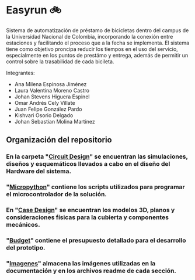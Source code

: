 # Easyrun :bike:

Sistema de automatización de préstamo de bicicletas dentro del campus de la Universidad Nacional de Colombia, incorporando la conexión entre estaciones y facilitando el proceso que a la fecha se implementa. El sistema tiene como objetivo proncipa reducir los tiempos en el uso del servicio, especialmente en los puntos de prestámo y entrega, además de permitir un control sobre la trasabilidad de cada bicileta.

Integrantes: 

* Ana Milena Espinosa Jiménez
* Laura Valentina Moreno Castro
* Johan Stevens Higuera Espinel
* Omar Andrés Cely Villate
* Juan Felipe González Pardo
* Kishvari Osorio Delgado
* Johan Sebastian Molina Martinez

## Organización del repositorio

### En la carpeta "[Circuit Design](https://github.com/felipeg86/Easyrun/tree/main/Circuit%20Design)" se encuentran las simulaciones, diseños y esquemáticos llevados a cabo en el diseño del Hardware del sistema.
### "[Micropython](https://github.com/felipeg86/Easyrun/tree/main/Micropython)" contiene los scripts utilizados para programar el microcontrolador de la solución.
### En "[Case Design](https://github.com/felipeg86/Easyrun/tree/main/Case%20Design)" se encuentran los modelos 3D, planos y consideraciones físicas para la cubierta y componentes mecánicos. 
### "[Budget](https://github.com/felipeg86/Easyrun/tree/main/Budget)" contiene el presupuesto detallado para el desarrollo del prototipo. 
### "[Imagenes](https://github.com/felipeg86/Easyrun/tree/main/Images)" almacena las imágenes utilizadas en la documentación y en los archivos readme de cada sección.
